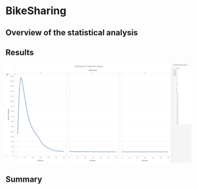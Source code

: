 # BikeSharing
## Overview of the statistical analysis

## Results
![User Trips](Images/CheckoutTimes.png)
## Summary
